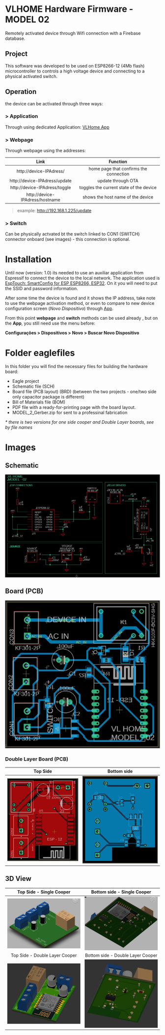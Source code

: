 # VLHOME Hardware Firmware - MODEL 02

Remotely activated device through Wifi connection with a Firebase database.

## Project

This software was developed to be used on ESP8266-12 (4Mb flash) microcontroller to controls a high voltage device and connecting to a physical activated switch.

## Operation

the device can be activated through three ways:


### > Application
Through using dedicated Application:  [VLHome App](https://github.com/vilelalabs/vlhome) 


### > Webpage
Through webpage using the addresses:

|Link |Function|
|:----------:|:----------:|
|http://device-IPAdress/|home page that confirms the connection|
|http://device-IPAdress/update|update through OTA|
|http://device-IPAdress/toggle|toggles the current state of the device|
|http://device-IPAdress/hostname|shows the host name of the device|

> example: http://192.168.1.225/update


### > Switch

Can be physically actvated bt the switch linked to CON1 (SWITCH) connector onboard (see images) - this connection is optional.


# Installation 

Until now (version: 1.0) its needed to use an auxiliar application from Espressif to connect the device to the local network. The application used is [EspTouch: SmartConfig for ESP ESP8266, ESP32](https://play.google.com/store/apps/details?id=com.khoazero123.iot_esptouch_demo). On it you will need to put the SSID and password information.

After some time the device is found and it shows the IP address, take note to use the webpage activation method, or even to compare to new device configuration screen (*Novo Dispositivo*) through [App](https://github.com/vilelalabs/vlhome).

From this point  **webpage** and **switch** methods can be used already , but on the **App**, you still need use the menu before: 

**Configurações > Dispositivos > Novo > Buscar Novo Dispositivo**

# Folder eaglefiles

In this folder you will find the necessary files for building the hardware board: 

- Eagle project
- Schematic file (SCH)
- Board file (PCB layout) (BRD) (between the two projects - one/two side only capacitor package is different)
- Bill of Materials file (BOM)
- PDF file with a ready-for-printing page with the board layout.
- MODEL_2_Gerber.zip for sent to a professinal fabrication

_* there is two versions for one side cooper and Double Layer  boards, see by file names_
# Images

## Schematic
![](img/model_2_2sided_schematic.JPG)
## Board (PCB)
![](img/board.JPG)
### Double Layer  Board (PCB)
|Top Side |Bottom side|
|:----------:|:----------:|
|![](img/top3D_model2_2sided_brd.JPG)|![](img/bottom3D_model2_2sided_brd.JPG)|
## 3D View
|Top Side - Single Cooper |Bottom side - Single Cooper|
|:----------:|:----------:|
|![](img/3Dtop.JPG)|![](img/3Dbottom.JPG)|
|Top Side - Double Layer Cooper|Bottom side - Double Layer Cooper|
|![](img/top3D_model2_2sided.JPG)|![](img/bottom3D_model2_2sided.JPG)|

